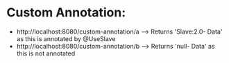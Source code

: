 # Custom Annotation:
* http://localhost:8080/custom-annotation/a --> Returns 'Slave:2.0- Data' as this is annotated by @UseSlave
* http://localhost:8080/custom-annotation/b --> Returns 'null- Data' as this is not annotated


